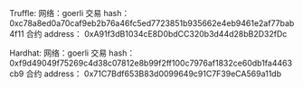 Truffle:
网络：goerli
交易 hash： 0xc78a8ed0a70caf9eb2b76a46fc5ed7723851b935662e4eb9461e2af77bab4f11
合约 address： 0xA91f3dB1034cE8D0bdCC320b3d44d28bB2D32fDc

Hardhat:
网络：goerli
交易 hash： 0xf9d49049f75269c4d38c07812e8b99f2ff100c7976af1832ce60db1fa4463cb9
合约 address： 0x71C7Bdf653B83d0099649c91C7F39eCA569a11db

